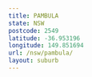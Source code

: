 ```yaml
---
title: PAMBULA
state: NSW
postcode: 2549
latitude: -36.953196
longitude: 149.851694
url: /nsw/pambula/
layout: suburb
---
```


